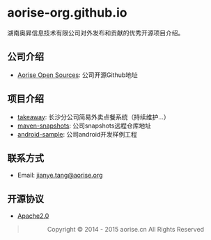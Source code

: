 # aorise-org.github.io  
湖南奥昇信息技术有限公司对外发布和贡献的优秀开源项目介绍。  

## 公司介绍
- [Aorise Open Sources](https://github.com/aorise-org): 公司开源Github地址

## 项目介绍
- [takeaway](https://aorise-org.github.io/takeaway/): 长沙分公司简易外卖点餐系统（持续维护...）
- [maven-snapshots](https://aorise-org.github.io/maven-snapshots/): 公司snapshots远程仓库地址
- [android-sample](https://aorise-org.github.io/android-sample/): 公司android开发样例工程


## 联系方式
- Email: [jianye.tang@aorise.org](mailto:jianye.tang@aoirse.org)

## 开源协议
- [Apache2.0](http://www.apache.org/licenses/LICENSE-2.0.html)

> <center>Copyright © 2014 - 2015 aorise.cn All Rights Reserved</center>